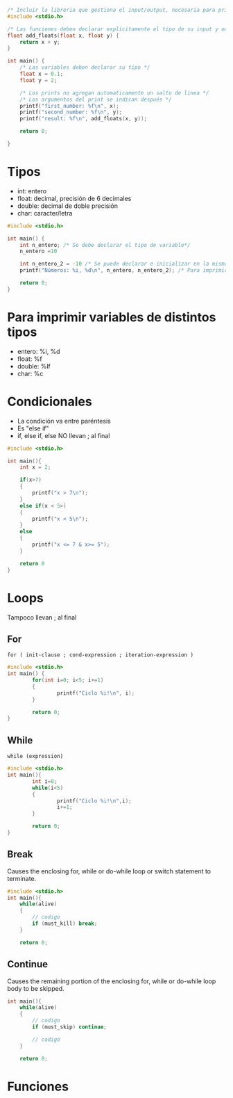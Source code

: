 ````C
/* Incluir la libreria que gestiona el input/output, necesaria para printf */
#include <stdio.h>

/* Las funciones deben declarar explícitamente el tipo de su input y output*/
float add_floats(float x, float y) {
    return x + y;
}

int main() {
    /* Las variables deben declarar su tipo */
    float x = 0.1; 
    float y = 2;

    /* Los prints no agregan automaticamente un salto de linea */
    /* Los argumentos del print se indican después */
    printf("first_number: %f\n", x);
    printf("second_number: %f\n", y);
    printf("result: %f\n", add_floats(x, y));

    return 0;

}
````

# Tipos
- int: entero
- float: decimal, precisión de 6 decimales
- double: decimal de doble precisión
- char: caracter/letra

````C
#include <stdio.h>

int main() {
    int n_entero; /* Se debe declarar el tipo de variable*/
    n_entero =10

    int n_entero_2 = -10 /* Se puede declarar e inicializar en la misma linea*/
    printf("Números: %i, %d\n", n_entero, n_entero_2); /* Para imprimir se puede usar %i o %d*/

    return 0;
}
````
# Para imprimir variables de distintos tipos
- entero: %i, %d
- float: %f
- double: %lf
- char: %c

# Condicionales
- La condición va entre paréntesis
- Es "else if"
- if, else if, else NO llevan ; al final
````C
#include <stdio.h>

int main(){
    int x = 2;

    if(x>7)
    {
        printf("x > 7\n");
    }
    else if(x < 5>)
    {
        printf("x < 5\n");
    }
    else 
    {
        printf("x <= 7 & x>= 5");
    }

    return 0
}
````

# Loops
Tampoco llevan ; al final
## For

``for ( init-clause ; cond-expression ; iteration-expression )``

````C
#include <stdio.h>
int main() {
        for(int i=0; i<5; i+=1)
        {
                printf("Ciclo %i!\n", i);
        }

        return 0;
}
````

## While
``while (expression)``
````C
#include <stdio.h>
int main(){
        int i=0;
        while(i<5)
        {
                printf("Ciclo %i!\n",i);
                i+=1;
        }

        return 0;
}
````

## Break
Causes the enclosing for, while or do-while loop or switch statement to terminate.

````C
#include <stdio.h>
int main(){
    while(alive) 
    {
        // codigo
        if (must_kill) break;
    }

    return 0;
````

## Continue
Causes the remaining portion of the enclosing for, while or do-while loop body to be skipped.

````C
int main(){
    while(alive) 
    {
        // codigo
        if (must_skip) continue;

        // codigo
    }

    return 0;
````

# Funciones